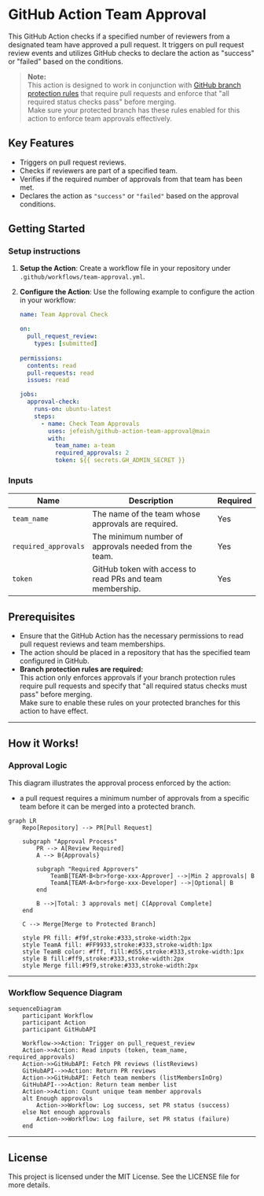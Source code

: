 # GitHub Action Team Approval

This GitHub Action checks if a specified number of reviewers from a designated team have approved a pull request. It triggers on pull request review events and utilizes GitHub checks to declare the action as "success" or "failed" based on the conditions.

> **Note:**  
> This action is designed to work in conjunction with [GitHub branch protection rules](https://docs.github.com/en/enterprise-cloud@latest/repositories/configuring-branches-and-merges-in-your-repository/managing-protected-branches/managing-a-branch-protection-rule) that require pull requests and enforce that "all required status checks pass" before merging.  
> Make sure your protected branch has these rules enabled for this action to enforce team approvals effectively.

## Key Features

- Triggers on pull request reviews.
- Checks if reviewers are part of a specified team.
- Verifies if the required number of approvals from that team has been met.
- Declares the action as `"success"` or `"failed"` based on the approval conditions.

## Getting Started

### Setup instructions

1. **Setup the Action**: Create a workflow file in your repository under `.github/workflows/team-approval.yml`.

2. **Configure the Action**: Use the following example to configure the action in your workflow:

   ```yaml
   name: Team Approval Check

   on:
     pull_request_review:
       types: [submitted]
       
   permissions:
     contents: read
     pull-requests: read
     issues: read
   
   jobs:
     approval-check:
       runs-on: ubuntu-latest
       steps:
         - name: Check Team Approvals
           uses: jefeish/github-action-team-approval@main
           with:
             team_name: a-team
             required_approvals: 2
             token: ${{ secrets.GH_ADMIN_SECRET }}

   ```

### Inputs

| Name                | Description                                               | Required |
|---------------------|-----------------------------------------------------------|----------|
| `team_name`         | The name of the team whose approvals are required.         | Yes      |
| `required_approvals`| The minimum number of approvals needed from the team.      | Yes      |
| `token`             | GitHub token with access to read PRs and team membership.  | Yes      |

## Prerequisites

- Ensure that the GitHub Action has the necessary permissions to read pull request reviews and team memberships.
- The action should be placed in a repository that has the specified team configured in GitHub.
- **Branch protection rules are required:**  
  This action only enforces approvals if your branch protection rules require pull requests and specify that "all required status checks must pass" before merging.  
  Make sure to enable these rules on your protected branches for this action to have effect.

---

## How it Works!

### Approval Logic

This diagram illustrates the approval process enforced by the action: 
- a pull request requires a minimum number of approvals from a specific team before it can be merged into a protected branch.

```mermaid
graph LR
    Repo[Repository] --> PR[Pull Request]
    
    subgraph "Approval Process"
        PR --> A[Review Required]
        A --> B{Approvals}
        
        subgraph "Required Approvers"
            TeamB[TEAM-B<br>forge-xxx-Approver] -->|Min 2 approvals| B
            TeamA[TEAM-A<br>forge-xxx-Developer] -->|Optional| B
        end
        
        B -->|Total: 3 approvals met| C[Approval Complete]
    end
    
    C --> Merge[Merge to Protected Branch]
    
    style PR fill: #f9f,stroke:#333,stroke-width:2px
    style TeamA fill: #FF9933,stroke:#333,stroke-width:1px
    style TeamB color: #fff, fill:#d55,stroke:#333,stroke-width:1px
    style B fill:#ff9,stroke:#333,stroke-width:2px
    style Merge fill:#9f9,stroke:#333,stroke-width:2px
```

---

### Workflow Sequence Diagram

```mermaid
sequenceDiagram
    participant Workflow
    participant Action
    participant GitHubAPI

    Workflow->>Action: Trigger on pull_request_review
    Action->>Action: Read inputs (token, team_name, required_approvals)
    Action->>GitHubAPI: Fetch PR reviews (listReviews)
    GitHubAPI-->>Action: Return PR reviews
    Action->>GitHubAPI: Fetch team members (listMembersInOrg)
    GitHubAPI-->>Action: Return team member list
    Action->>Action: Count unique team member approvals
    alt Enough approvals
        Action->>Workflow: Log success, set PR status (success)
    else Not enough approvals
        Action->>Workflow: Log failure, set PR status (failure)
    end
```

---

## License

This project is licensed under the MIT License. See the LICENSE file for more details.
